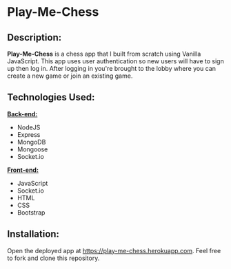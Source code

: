 # Play-Me-Chess

## Description:

<strong>Play-Me-Chess</strong> is a chess app that I built from scratch using Vanilla JavaScript. This app uses user authentication so new users will have to sign up then log in. After logging in you're brought to the lobby where you can create a new game or join an existing game.

## Technologies Used:

<u><strong>Back-end:</strong></u>

- NodeJS
- Express
- MongoDB
- Mongoose
- Socket.io

<u><strong>Front-end:</strong></u>

- JavaScript
- Socket.io
- HTML
- CSS
- Bootstrap

## Installation:

Open the deployed app at https://play-me-chess.herokuapp.com. Feel free to fork and clone this repository.
